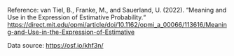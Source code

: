 Reference:
van Tiel, B., Franke, M., and Sauerland, U. (2022). “Meaning and Use in the Expression of Estimative Probability.“ https://direct.mit.edu/opmi/article/doi/10.1162/opmi_a_00066/113616/Meaning-and-Use-in-the-Expression-of-Estimative 

Data source:
https://osf.io/khf3n/